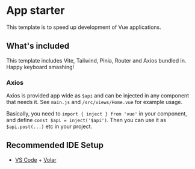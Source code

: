 # App starter
This template is to speed up development of Vue applications.

## What's included
This template includes Vite, Tailwind, Pinia, Router and Axios bundled in. 
Happy keyboard smashing!

### Axios
Axios is provided app wide as `$api` and can be injected in any component that needs it. See `main.js` and `/src/views/Home.vue` for example usage.

Basically, you need to `import { inject } from 'vue'` in your component, and define `const $api = inject('$api')`. Then you can use it as `$api.post(...)` etc in your project.


## Recommended IDE Setup

- [VS Code](https://code.visualstudio.com/) + [Volar](https://marketplace.visualstudio.com/items?itemName=Vue.volar)
